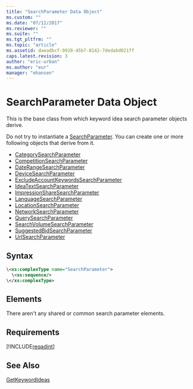 ```yaml
---
title: "SearchParameter Data Object"
ms.custom: ""
ms.date: "07/12/2017"
ms.reviewer: ""
ms.suite: ""
ms.tgt_pltfrm: ""
ms.topic: "article"
ms.assetid: daeadbcf-9928-45b7-8142-7dedabd021ff
caps.latest.revision: 3
author: "eric-urban"
ms.author: "eur"
manager: "ehansen"
---
```

# SearchParameter Data Object
This is the base class from which keyword idea search parameter objects derive. 

Do not try to instantiate a [SearchParameter](../adinsight-api/searchparameter-data-object.md). You can create one or more following objects that derive from it.
- [CategorySearchParameter](../adinsight-api/categorysearchparameter-data-object.md)  
- [CompetitionSearchParameter](../adinsight-api/competitionsearchparameter-data-object.md)  
- [DateRangeSearchParameter](../adinsight-api/daterangesearchparameter-data-object.md)  
- [DeviceSearchParameter](../adinsight-api/devicesearchparameter-data-object.md)  
- [ExcludeAccountKeywordsSearchParameter](../adinsight-api/excludeaccountkeywordssearchparameter-data-object.md)  
- [IdeaTextSearchParameter](../adinsight-api/ideatextsearchparameter-data-object.md)  
- [ImpressionShareSearchParameter](../adinsight-api/impressionsharesearchparameter-data-object.md)  
- [LanguageSearchParameter](../adinsight-api/languagesearchparameter-data-object.md)  
- [LocationSearchParameter](../adinsight-api/locationsearchparameter-data-object.md)  
- [NetworkSearchParameter](../adinsight-api/networksearchparameter-data-object.md)  
- [QuerySearchParameter](../adinsight-api/querysearchparameter-data-object.md)  
- [SearchVolumeSearchParameter](../adinsight-api/searchvolumesearchparameter-data-object.md)  
- [SuggestedBidSearchParameter](../adinsight-api/suggestedbidsearchparameter-data-object.md)  
- [UrlSearchParameter](../adinsight-api/urlsearchparameter-data-object.md)  

## Syntax

```xml
\<xs:complexType name="SearchParameter">
  \<xs:sequence/>
\</xs:complexType>
```

## <a name="Elements"></a>Elements

There aren't any shared or common search parameter elements.

## Requirements
[!INCLUDE[reqadint](../adinsight-api/includes/reqadint.md)]
## See Also
[GetKeywordIdeas](../adinsight-api/getkeywordideas-service-operation.md)  
